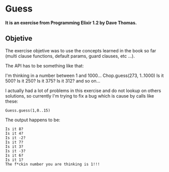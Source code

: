 # Guess

**It is an exercise from Programming Elixir 1.2 by Dave Thomas.**

## Objetive

The exercise objetive was to use the concepts learned in the book so far (multi clause functions, default params, guard clauses, etc ...).

The API has to be something like that:

I'm thinking in a number between 1 and 1000...
Chop.guess(273, 1..1000)
Is it 500?
Is it 250?
Is it 375?
Is it 312?
and so on...


I actually had a lot of problems in this exercise and do not lookup on others solutions, so currently I'm trying to fix a bug which is cause by calls like these:

```
Guess.guess(1,0..15)
```

The output happens to be:

```
Is it 8?
Is it 4?
Is it -2?
Is it 7?
Is it 3?
Is it -3?
Is it 6?
Is it 1?
The f*ckin number you are thinking is 1!!!
```

